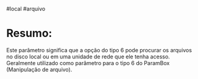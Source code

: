 #local #arquivo 



# Resumo:
Este parâmetro significa que a opção do tipo 6 pode procurar os arquivos no disco local ou em uma unidade de rede que ele tenha acesso. 
Geralmente utilizado como parâmetro para o tipo 6 do ParamBox (Manipulação de arquivo).